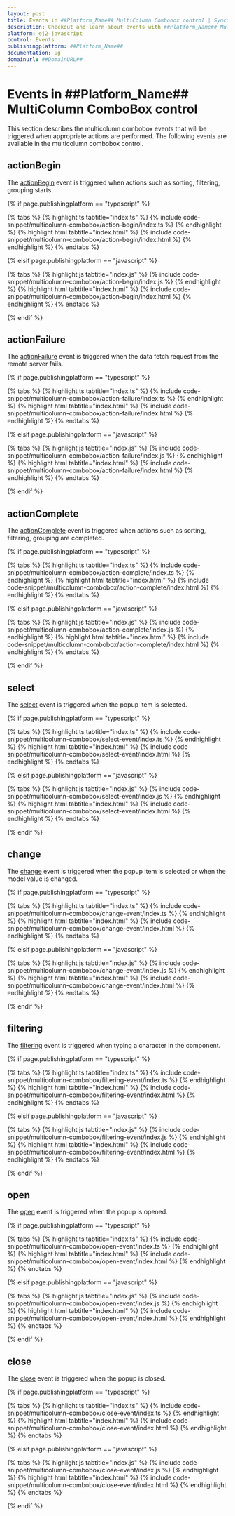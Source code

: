 ```yaml
---
layout: post
title: Events in ##Platform_Name## MultiColumn Combobox control | Syncfusion
description: Checkout and learn about events with ##Platform_Name## MultiColumn Combobox control of Syncfusion Essential JS 2 and more.
platform: ej2-javascript
control: Events
publishingplatform: ##Platform_Name##
documentation: ug
domainurl: ##DomainURL##
---
```


# Events in ##Platform_Name## MultiColumn ComboBox control

This section describes the multicolumn combobox events that will be triggered when appropriate actions are performed. The following events are available in the multicolumn combobox control.

## actionBegin

The [actionBegin](../api/multicolumn-combobox#actionbegin) event is triggered when actions such as sorting, filtering, grouping starts.

{% if page.publishingplatform == "typescript" %}

{% tabs %}
{% highlight ts tabtitle="index.ts" %}
{% include code-snippet/multicolumn-combobox/action-begin/index.ts %}
{% endhighlight %}
{% highlight html tabtitle="index.html" %}
{% include code-snippet/multicolumn-combobox/action-begin/index.html %}
{% endhighlight %}
{% endtabs %}

{% elsif page.publishingplatform == "javascript" %}

{% tabs %}
{% highlight js tabtitle="index.js" %}
{% include code-snippet/multicolumn-combobox/action-begin/index.js %}
{% endhighlight %}
{% highlight html tabtitle="index.html" %}
{% include code-snippet/multicolumn-combobox/action-begin/index.html %}
{% endhighlight %}
{% endtabs %}

{% endif %}

## actionFailure

The [actionFailure](../api/multicolumn-combobox#actionfailure) event is triggered when the data fetch request from the remote server fails.

{% if page.publishingplatform == "typescript" %}

{% tabs %}
{% highlight ts tabtitle="index.ts" %}
{% include code-snippet/multicolumn-combobox/action-failure/index.ts %}
{% endhighlight %}
{% highlight html tabtitle="index.html" %}
{% include code-snippet/multicolumn-combobox/action-failure/index.html %}
{% endhighlight %}
{% endtabs %}

{% elsif page.publishingplatform == "javascript" %}

{% tabs %}
{% highlight js tabtitle="index.js" %}
{% include code-snippet/multicolumn-combobox/action-failure/index.js %}
{% endhighlight %}
{% highlight html tabtitle="index.html" %}
{% include code-snippet/multicolumn-combobox/action-failure/index.html %}
{% endhighlight %}
{% endtabs %}

{% endif %}

## actionComplete

The [actionComplete](../api/multicolumn-combobox#actioncomplete) event is triggered when actions such as sorting, filtering, grouping are completed.

{% if page.publishingplatform == "typescript" %}

{% tabs %}
{% highlight ts tabtitle="index.ts" %}
{% include code-snippet/multicolumn-combobox/action-complete/index.ts %}
{% endhighlight %}
{% highlight html tabtitle="index.html" %}
{% include code-snippet/multicolumn-combobox/action-complete/index.html %}
{% endhighlight %}
{% endtabs %}

{% elsif page.publishingplatform == "javascript" %}

{% tabs %}
{% highlight js tabtitle="index.js" %}
{% include code-snippet/multicolumn-combobox/action-complete/index.js %}
{% endhighlight %}
{% highlight html tabtitle="index.html" %}
{% include code-snippet/multicolumn-combobox/action-complete/index.html %}
{% endhighlight %}
{% endtabs %}

{% endif %}

## select

The [select](../api/multicolumn-combobox#select) event is triggered when the popup item is selected.

{% if page.publishingplatform == "typescript" %}

{% tabs %}
{% highlight ts tabtitle="index.ts" %}
{% include code-snippet/multicolumn-combobox/select-event/index.ts %}
{% endhighlight %}
{% highlight html tabtitle="index.html" %}
{% include code-snippet/multicolumn-combobox/select-event/index.html %}
{% endhighlight %}
{% endtabs %}

{% elsif page.publishingplatform == "javascript" %}

{% tabs %}
{% highlight js tabtitle="index.js" %}
{% include code-snippet/multicolumn-combobox/select-event/index.js %}
{% endhighlight %}
{% highlight html tabtitle="index.html" %}
{% include code-snippet/multicolumn-combobox/select-event/index.html %}
{% endhighlight %}
{% endtabs %}

{% endif %}

## change

The [change](../api/multicolumn-combobox#change) event is triggered when the popup item is selected or when the model value is changed.

{% if page.publishingplatform == "typescript" %}

{% tabs %}
{% highlight ts tabtitle="index.ts" %}
{% include code-snippet/multicolumn-combobox/change-event/index.ts %}
{% endhighlight %}
{% highlight html tabtitle="index.html" %}
{% include code-snippet/multicolumn-combobox/change-event/index.html %}
{% endhighlight %}
{% endtabs %}

{% elsif page.publishingplatform == "javascript" %}

{% tabs %}
{% highlight js tabtitle="index.js" %}
{% include code-snippet/multicolumn-combobox/change-event/index.js %}
{% endhighlight %}
{% highlight html tabtitle="index.html" %}
{% include code-snippet/multicolumn-combobox/change-event/index.html %}
{% endhighlight %}
{% endtabs %}

{% endif %}

## filtering

The [filtering](../api/multicolumn-combobox#filtering) event is triggered when typing a character in the component.

{% if page.publishingplatform == "typescript" %}

{% tabs %}
{% highlight ts tabtitle="index.ts" %}
{% include code-snippet/multicolumn-combobox/filtering-event/index.ts %}
{% endhighlight %}
{% highlight html tabtitle="index.html" %}
{% include code-snippet/multicolumn-combobox/filtering-event/index.html %}
{% endhighlight %}
{% endtabs %}

{% elsif page.publishingplatform == "javascript" %}

{% tabs %}
{% highlight js tabtitle="index.js" %}
{% include code-snippet/multicolumn-combobox/filtering-event/index.js %}
{% endhighlight %}
{% highlight html tabtitle="index.html" %}
{% include code-snippet/multicolumn-combobox/filtering-event/index.html %}
{% endhighlight %}
{% endtabs %}

{% endif %}

## open

The [open](../api/multicolumn-combobox#open) event is triggered when the popup is opened.

{% if page.publishingplatform == "typescript" %}

{% tabs %}
{% highlight ts tabtitle="index.ts" %}
{% include code-snippet/multicolumn-combobox/open-event/index.ts %}
{% endhighlight %}
{% highlight html tabtitle="index.html" %}
{% include code-snippet/multicolumn-combobox/open-event/index.html %}
{% endhighlight %}
{% endtabs %}

{% elsif page.publishingplatform == "javascript" %}

{% tabs %}
{% highlight js tabtitle="index.js" %}
{% include code-snippet/multicolumn-combobox/open-event/index.js %}
{% endhighlight %}
{% highlight html tabtitle="index.html" %}
{% include code-snippet/multicolumn-combobox/open-event/index.html %}
{% endhighlight %}
{% endtabs %}

{% endif %}

## close

The [close](../api/multicolumn-combobox#close) event is triggered when the popup is closed.

{% if page.publishingplatform == "typescript" %}

{% tabs %}
{% highlight ts tabtitle="index.ts" %}
{% include code-snippet/multicolumn-combobox/close-event/index.ts %}
{% endhighlight %}
{% highlight html tabtitle="index.html" %}
{% include code-snippet/multicolumn-combobox/close-event/index.html %}
{% endhighlight %}
{% endtabs %}

{% elsif page.publishingplatform == "javascript" %}

{% tabs %}
{% highlight js tabtitle="index.js" %}
{% include code-snippet/multicolumn-combobox/close-event/index.js %}
{% endhighlight %}
{% highlight html tabtitle="index.html" %}
{% include code-snippet/multicolumn-combobox/close-event/index.html %}
{% endhighlight %}
{% endtabs %}

{% endif %}